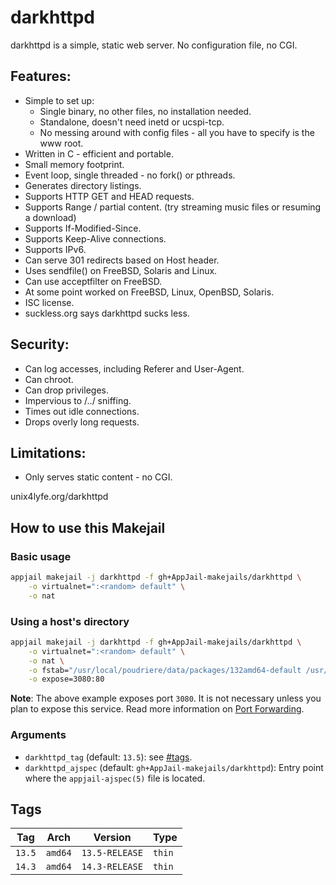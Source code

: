 # darkhttpd

darkhttpd is a simple, static web server. No configuration file, no CGI.

## Features:

* Simple to set up:
  - Single binary, no other files, no installation needed.
  - Standalone, doesn't need inetd or ucspi-tcp.
  - No messing around with config files - all you have to specify is the www root.
* Written in C - efficient and portable.
* Small memory footprint.
* Event loop, single threaded - no fork() or pthreads.
* Generates directory listings.
* Supports HTTP GET and HEAD requests.
* Supports Range / partial content. (try streaming music files or resuming a download)
* Supports If-Modified-Since.
* Supports Keep-Alive connections.
* Supports IPv6.
* Can serve 301 redirects based on Host header.
* Uses sendfile() on FreeBSD, Solaris and Linux.
* Can use acceptfilter on FreeBSD.
* At some point worked on FreeBSD, Linux, OpenBSD, Solaris.
* ISC license.
* suckless.org says darkhttpd sucks less.

## Security:

* Can log accesses, including Referer and User-Agent.
* Can chroot.
* Can drop privileges.
* Impervious to /../ sniffing.
* Times out idle connections.
* Drops overly long requests.

## Limitations:

* Only serves static content - no CGI.

unix4lyfe.org/darkhttpd

## How to use this Makejail

### Basic usage

```sh
appjail makejail -j darkhttpd -f gh+AppJail-makejails/darkhttpd \
    -o virtualnet=":<random> default" \
    -o nat
```

### Using a host's directory

```sh
appjail makejail -j darkhttpd -f gh+AppJail-makejails/darkhttpd \
    -o virtualnet=":<random> default" \
    -o nat \
    -o fstab="/usr/local/poudriere/data/packages/132amd64-default /usr/local/www/darkhttpd" \
    -o expose=3080:80
```

**Note**: The above example exposes port `3080`. It is not necessary unless you plan to expose this service. Read more information on [Port Forwarding](https://appjail.readthedocs.io/en/latest/networking/virtual-networks/port-forwarding/).

### Arguments

* `darkhttpd_tag` (default: `13.5`): see [#tags](#tags).
* `darkhttpd_ajspec` (default: `gh+AppJail-makejails/darkhttpd`): Entry point where the `appjail-ajspec(5)` file is located.

## Tags

| Tag    | Arch    | Version        | Type   |
| ------ | ------- | -------------- | ------ |
| `13.5` | `amd64` | `13.5-RELEASE` | `thin` |
| `14.3` | `amd64` | `14.3-RELEASE` | `thin` |
